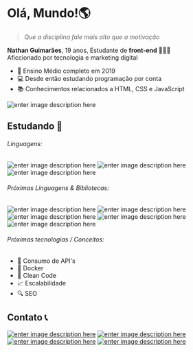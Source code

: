 # Olá, Mundo!🌎
> *Que a disciplina fale mais alto que a motivação*

**Nathan Guimarães**, 19 anos,  Estudante de **front-end** 👨🏾‍💻 <br>
Aficcionado por tecnologia e marketing digital

 - 📆 Ensino Médio completo em 2019
 - 💻 Desde então estudando programação por conta
 - 📚 Conhecimentos relacionados a HTML, CSS e JavaScript

![enter image description here](https://github-readme-stats.vercel.app/api?username=nathanhgo&count_private=true&show_icons=true&custom_title=Github%20Status&hide=prs&theme=dracula)

## Estudando 📖
###### Linguagens:
![enter image description here](https://img.shields.io/badge/-JavaScript-yellow?style=for-the-badge&logo=javascript&logoColor=white)
![enter image description here](https://img.shields.io/badge/-HTML-blue?style=for-the-badge&logo=HTML5&logoColor=white)
![enter image description here](https://img.shields.io/badge/-CSS-orange?style=for-the-badge&logo=CSS3&logoColor=white)
###### Próximas Linguagens & Bibliotecas:
![enter image description here](https://img.shields.io/badge/-React-lightblue?style=for-the-badge&logo=react&logoColor=white)
![enter image description here](https://img.shields.io/badge/-jQuery-blue?style=for-the-badge&logo=jquery&logoColor=white)
![enter image description here](https://img.shields.io/badge/-Bootstrap-purple?style=for-the-badge&logo=Bootstrap&logoColor=white)
![enter image description here](https://img.shields.io/badge/-Node.JS-green?style=for-the-badge&logo=node.JS&logoColor=white)
![enter image description here](https://img.shields.io/badge/-Banco_de_Dados-brown?style=for-the-badge&logo=mariadb&logoColor=white)
###### Próximas tecnologias / Conceitos:
- 🔌 Consumo de API's
- 🐳 Docker
- 🧹 Clean Code
- 📈 Escalabilidade
- 🔍 SEO

## Contato 📞
<a href="https://instagram.com/nathanhgo">![enter image description here](https://img.shields.io/badge/-@nathanhgo-pink?style=for-the-badge&logo=instagram)</a>
<a href="https://www.linkedin.com/in/nathanguimaraes/">![enter image description here](https://img.shields.io/badge/-Nathan_Guimarães-blue?style=for-the-badge&logo=linkedin)</a>
<a href="mailto:nathanhguimaraes@gmail.com">![enter image description here](https://img.shields.io/badge/-nathanhguimaraes@gmail.com-pink?style=for-the-badge&logo=gmail)</a>
<a href="https://linktr.ee/nathanhgo">![enter image description here](https://img.shields.io/badge/-outros_links-blue?style=for-the-badge&logo=linktree)</a>
